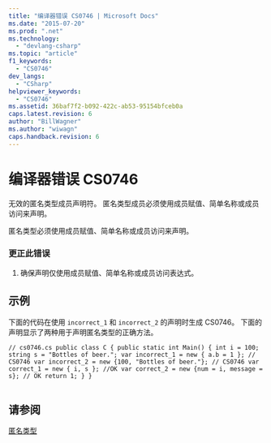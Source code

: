 ```yaml
---
title: "编译器错误 CS0746 | Microsoft Docs"
ms.date: "2015-07-20"
ms.prod: ".net"
ms.technology: 
  - "devlang-csharp"
ms.topic: "article"
f1_keywords: 
  - "CS0746"
dev_langs: 
  - "CSharp"
helpviewer_keywords: 
  - "CS0746"
ms.assetid: 36baf7f2-b092-422c-ab53-95154bfceb0a
caps.latest.revision: 6
author: "BillWagner"
ms.author: "wiwagn"
caps.handback.revision: 6
---
```

# 编译器错误 CS0746
无效的匿名类型成员声明符。 匿名类型成员必须使用成员赋值、简单名称或成员访问来声明。  
  
 匿名类型必须使用成员赋值、简单名称或成员访问来声明。  
  
### 更正此错误  
  
1.  确保声明仅使用成员赋值、简单名称或成员访问表达式。  
  
## 示例  
 下面的代码在使用 `incorrect_1` 和 `incorrect_2` 的声明时生成 CS0746。 下面的声明显示了两种用于声明匿名类型的正确方法。  
  
```  
// cs0746.cs public class C { public static int Main() { int i = 100; string s = "Bottles of beer."; var incorrect_1 = new { a.b = 1 }; // CS0746 var incorrect_2 = new {100, "Bottles of beer."}; // CS0746 var correct_1 = new { i, s }; //OK var correct_2 = new {num = i, message = s}; // OK return 1; } }  
  
```  
  
## 请参阅  
 [匿名类型](../../csharp/programming-guide/classes-and-structs/anonymous-types.md)
